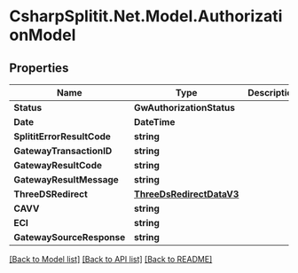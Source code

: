 # CsharpSplitit.Net.Model.AuthorizationModel

## Properties

Name | Type | Description | Notes
------------ | ------------- | ------------- | -------------
**Status** | **GwAuthorizationStatus** |  | 
**Date** | **DateTime** |  | [optional] 
**SplititErrorResultCode** | **string** |  | [optional] 
**GatewayTransactionID** | **string** |  | [optional] 
**GatewayResultCode** | **string** |  | [optional] 
**GatewayResultMessage** | **string** |  | [optional] 
**ThreeDSRedirect** | [**ThreeDsRedirectDataV3**](ThreeDsRedirectDataV3.md) |  | [optional] 
**CAVV** | **string** |  | [optional] 
**ECI** | **string** |  | [optional] 
**GatewaySourceResponse** | **string** |  | [optional] 

[[Back to Model list]](../README.md#documentation-for-models) [[Back to API list]](../README.md#documentation-for-api-endpoints) [[Back to README]](../README.md)

